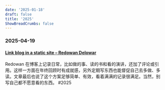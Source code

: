 ```yaml
---
date: '2025-01-18'
draft: false
title: '2025'
ShowBreadCrumbs: false
---
```

### 2025-04-19

#### [Link blog in a static site – Redowan Delowar](https://rednafi.com/misc/link_blog/) 
Redowan 在博客上记录日常，比如做的事、读的书和看的演讲，还加了评论或引用。这样一方面在年终回顾时有成就感，另外定期写东西也能督促自己去多做、多读。文章最后也说了这个方案足够简单、有效，看着满满的记录很满足。当然，别写自己都不愿意看的东西。
#2025

